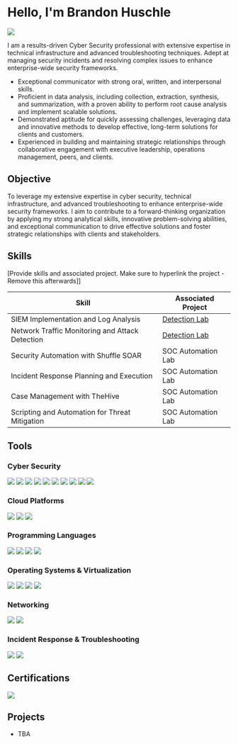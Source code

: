 # Hello, I'm Brandon Huschle
<a href="https://www.linkedin.com/in/brandon-huschle/"><img src="https://img.shields.io/badge/-LinkedIn-0072b1?&style=for-the-badge&logo=linkedin&logoColor=white" /></a>

I am a results-driven Cyber Security professional with extensive expertise in technical infrastructure and advanced troubleshooting techniques. Adept at managing security incidents and resolving complex issues to enhance enterprise-wide security frameworks.
- Exceptional communicator with strong oral, written, and interpersonal skills.
- Proficient in data analysis, including collection, extraction, synthesis, and summarization, with a proven ability to perform root cause analysis and implement scalable solutions.
- Demonstrated aptitude for quickly assessing challenges, leveraging data and innovative methods to develop effective, long-term solutions for clients and customers.
- Experienced in building and maintaining strategic relationships through collaborative engagement with executive leadership, operations management, peers, and clients.

## Objective
To leverage my extensive expertise in cyber security, technical infrastructure, and advanced troubleshooting to enhance enterprise-wide security frameworks. I aim to contribute to a forward-thinking organization by applying my strong analytical skills, innovative problem-solving abilities, and exceptional communication to drive effective solutions and foster strategic relationships with clients and stakeholders.

## Skills
[Provide skills and associated project. Make sure to hyperlink the project - Remove this afterwards]]

| Skill                                         | Associated Project         |
|-----------------------------------------------|----------------------------|
| SIEM Implementation and Log Analysis          | <a href="https://google.com">Detection Lab</a>|
| Network Traffic Monitoring and Attack Detection | <a href="https://google.com">Detection Lab</a>|
| Security Automation with Shuffle SOAR         | SOC Automation Lab|
| Incident Response Planning and Execution      | SOC Automation Lab|
| Case Management with TheHive                  | SOC Automation Lab|
| Scripting and Automation for Threat Mitigation | SOC Automation Lab|

## Tools
### Cyber Security
<div> 
  <img src="https://img.shields.io/badge/-ArcSight-FF6F00?&style=for-the-badge&logo=ArcSight&logoColor=white" /> 
  <img src="https://img.shields.io/badge/-AlienVault-003D6C?&style=for-the-badge&logo=AlienVault&logoColor=white" /> 
  <img src="https://img.shields.io/badge/-Cybereason-0052CC?&style=for-the-badge&logo=Cybereason&logoColor=white" /> 
  <img src="https://img.shields.io/badge/-SentinelOne-00B3E6?&style=for-the-badge&logo=SentinelOne&logoColor=white" /> 
  <img src="https://img.shields.io/badge/-Cylance-000000?&style=for-the-badge&logo=Cylance&logoColor=white" /> 
  <img src="https://img.shields.io/badge/-Splunk-000000?&style=for-the-badge&logo=Splunk&logoColor=white" /> 
  <img src="https://img.shields.io/badge/-Sumo_Logic-4F5D75?&style=for-the-badge&logo=Sumo-Logic&logoColor=white" /> 
  <img src="https://img.shields.io/badge/-Snort-7A5A5B?&style=for-the-badge&logo=Snort&logoColor=white" /> 
  <img src="https://img.shields.io/badge/-Burp_Suite-FE7A1D?&style=for-the-badge&logo=Burp-Suite&logoColor=white" /> 
  <img src="https://img.shields.io/badge/-Wireshark-1679A7?&style=for-the-badge&logo=Wireshark&logoColor=white" /> 
</div>

### Cloud Platforms
<div> 
  <img src="https://img.shields.io/badge/-AWS-232F3E?&style=for-the-badge&logo=Amazon-AWS&logoColor=white" /> 
  <img src="https://img.shields.io/badge/-Azure-0078D4?&style=for-the-badge&logo=Microsoft-Azure&logoColor=white" /> 
  <img src="https://img.shields.io/badge/-Google_Cloud-4285F4?&style=for-the-badge&logo=Google-Cloud&logoColor=white" /> 
</div>

### Programming Languages
<div> 
  <img src="https://img.shields.io/badge/-Python-3776AB?&style=for-the-badge&logo=Python&logoColor=white" /> 
  <img src="https://img.shields.io/badge/-Java-007396?&style=for-the-badge&logo=Java&logoColor=white" /> 
  <img src="https://img.shields.io/badge/-C-A8B9CC?&style=for-the-badge&logo=C&logoColor=white" /> 
  <img src="https://img.shields.io/badge/-C%2B%2B-F34B7F?&style=for-the-badge&logo=C%2B%2B&logoColor=white" /> 
</div>

### Operating Systems & Virtualization
<div> 
  <img src="https://img.shields.io/badge/-Linux-FCC624?&style=for-the-badge&logo=Linux&logoColor=black" /> 
  <img src="https://img.shields.io/badge/-Windows-0078D4?&style=for-the-badge&logo=Windows&logoColor=white" /> 
  <img src="https://img.shields.io/badge/-Docker-2496ED?&style=for-the-badge&logo=Docker&logoColor=white" /> 
  <img src="https://img.shields.io/badge/-VMware-607078?&style=for-the-badge&logo=VMware&logoColor=white" /> 
</div>

### Networking
<div> 
  <img src="https://img.shields.io/badge/-LAN-003D6C?&style=for-the-badge&logo=Networking&logoColor=white" /> 
  <img src="https://img.shields.io/badge/-O365-0078D4?&style=for-the-badge&logo=Microsoft-Office&logoColor=white" /> 
</div>

### Incident Response & Troubleshooting
<div> 
  <img src="https://img.shields.io/badge/-JitBit-8C8C8C?&style=for-the-badge&logo=JitBit&logoColor=white" /> 
  <img src="https://img.shields.io/badge/-Advanced_Threat_Detection-FF6F00?&style=for-the-badge&logo=Security&logoColor=white" /> 
</div>

## Certifications
<div>
<img src="https://img.shields.io/badge/-Security%2B-FF0000?&style=for-the-badge&logo=CompTIA&logoColor=white" />
</div>

## Projects
- TBA
